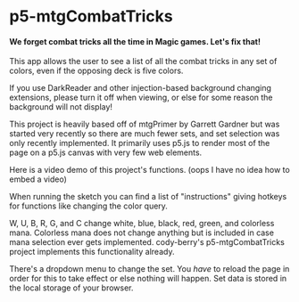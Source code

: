 # p5-mtgCombatTricks
#### We forget combat tricks all the time in Magic games. Let's fix that!
This app allows the user to see a list of all the combat tricks in any set 
of colors, even if the opposing deck is five colors.

If you use DarkReader and other injection-based background changing 
extensions, please turn it off when viewing, or else for some reason the 
background will not display!

This project is heavily based off of mtgPrimer by Garrett Gardner but was 
started very recently so there are much fewer sets, and set selection was 
only recently implemented. It primarily uses p5.js to render most of the 
page on a p5.js canvas with very few web elements.

Here is a video demo of this project's functions. (oops I have no idea how 
to embed a video)

When running the sketch you can find a list of "instructions" giving hotkeys 
for functions like changing the color query.

W, U, B, R, G, and C change white, blue, black, red, green, and colorless 
mana. Colorless mana does not change anything but is included in case mana 
selection ever gets implemented. cody-berry's p5-mtgCombatTricks project 
implements this functionality already. 

There's a dropdown menu to change the set. You *have* to reload the page in 
order for this to take effect or else nothing will happen. Set data is 
stored in the local storage of your browser.